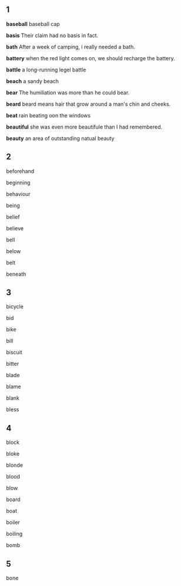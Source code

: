 ## 1

**baseball**
baseball cap

**basis**
Their claim had no basis in fact.

**bath**
After a week of camping, i really needed a bath.

**battery**
when the red light comes on, we should recharge the battery.

**battle**
a long-running legel battle

**beach**
a sandy beach

**bear**
The humiliation was more than he could bear.

**beard**
beard means hair that grow around a man's chin and cheeks.

**beat**
rain beating oon the windows

**beautiful**
she was even more beautifule than I had remembered.

**beauty**
an area of outstanding natual beauty

## 2
beforehand

beginning

behaviour

being

belief

believe

bell

below

belt

beneath

## 3
bicycle

bid

bike

bill

biscuit

bitter

blade

blame

blank

bless

## 4
block

bloke

blonde

blood

blow

board

boat

boiler

boiling

bomb

## 5
bone